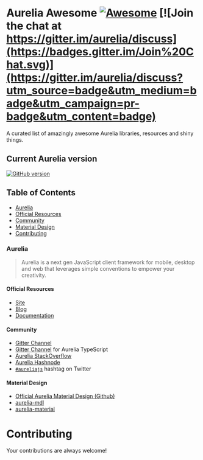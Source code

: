 
# Aurelia Awesome [![Awesome](https://cdn.rawgit.com/sindresorhus/awesome/d7305f38d29fed78fa85652e3a63e154dd8e8829/media/badge.svg)](https://github.com/sindresorhus/awesome) [![Join the chat at https://gitter.im/aurelia/discuss](https://badges.gitter.im/Join%20Chat.svg)](https://gitter.im/aurelia/discuss?utm_source=badge&utm_medium=badge&utm_campaign=pr-badge&utm_content=badge)

A curated list of amazingly awesome Aurelia libraries, resources and shiny things.

## Current Aurelia version

[![GitHub version](https://badge.fury.io/gh/aurelia%2Fframework.svg)](http://badge.fury.io/gh/aurelia%2Fframework)


## Table of Contents
* [Aurelia](#aurelia)
 *  [Official Resources](#official-resources)
 *  [Community](#community)
 *  [Material Design](#material-design)
 *  [Contributing](#contributing)

### Aurelia

> Aurelia is a next gen JavaScript client framework for mobile, desktop and web that leverages simple conventions to empower your creativity.

#### Official Resources
- [Site](http://aurelia.io)
- [Blog](http://blog.durandal.io)
- [Documentation](http://aurelia.io/docs.html)

#### Community
 - [Gitter Channel](https://gitter.im/Aurelia/Discuss)
 - [Gitter Channel](https://gitter.im/cmichaelgraham/aurelia-typescript) for Aurelia TypeScript
 - [Aurelia StackOverflow](http://stackoverflow.com/questions/tagged/aurelia)
 - [Aurelia Hashnode](https://hashnode.com/ama/with-aurelia-team-cijv67apt000o535313ewe3qo?utm_source=AMA%20Reminder%20Email&utm_medium=email&utm_campaign=Notification%20Email)
 - [`#aureliajs`](https://twitter.com/hashtag/aureliajs) hashtag on Twitter

#### Material Design
 - [Official Aurelia Material Design (Github)](https://github.com/joelcoxokc/aurelia-interface) 
 - [aurelia-mdl](https://github.com/genadis/aurelia-mdl)
 - [aurelia-material](https://github.com/redpelicans/aurelia-material)

# Contributing
Your contributions are always welcome!

